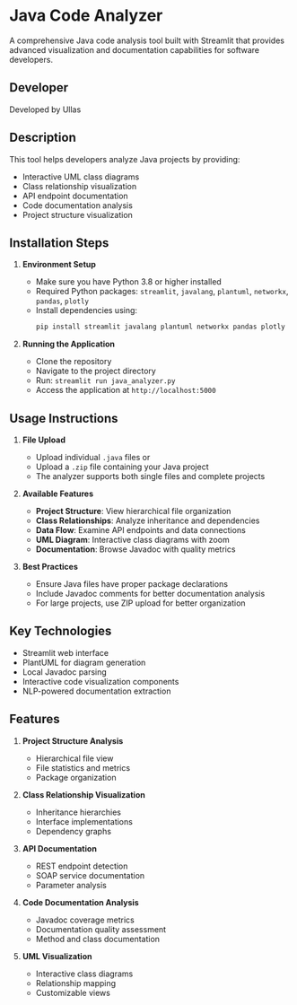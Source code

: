 # Java Code Analyzer

A comprehensive Java code analysis tool built with Streamlit that provides advanced visualization and documentation capabilities for software developers.

## Developer
Developed by Ullas

## Description
This tool helps developers analyze Java projects by providing:
- Interactive UML class diagrams
- Class relationship visualization
- API endpoint documentation
- Code documentation analysis
- Project structure visualization

## Installation Steps
1. **Environment Setup**
   - Make sure you have Python 3.8 or higher installed
   - Required Python packages: `streamlit`, `javalang`, `plantuml`, `networkx`, `pandas`, `plotly`
   - Install dependencies using: 
     ```bash
     pip install streamlit javalang plantuml networkx pandas plotly
     ```

2. **Running the Application**
   - Clone the repository
   - Navigate to the project directory
   - Run: `streamlit run java_analyzer.py`
   - Access the application at `http://localhost:5000`

## Usage Instructions
1. **File Upload**
   - Upload individual `.java` files or
   - Upload a `.zip` file containing your Java project
   - The analyzer supports both single files and complete projects

2. **Available Features**
   - **Project Structure**: View hierarchical file organization
   - **Class Relationships**: Analyze inheritance and dependencies
   - **Data Flow**: Examine API endpoints and data connections
   - **UML Diagram**: Interactive class diagrams with zoom
   - **Documentation**: Browse Javadoc with quality metrics

3. **Best Practices**
   - Ensure Java files have proper package declarations
   - Include Javadoc comments for better documentation analysis
   - For large projects, use ZIP upload for better organization

## Key Technologies
- Streamlit web interface
- PlantUML for diagram generation
- Local Javadoc parsing
- Interactive code visualization components
- NLP-powered documentation extraction

## Features
1. **Project Structure Analysis**
   - Hierarchical file view
   - File statistics and metrics
   - Package organization

2. **Class Relationship Visualization**
   - Inheritance hierarchies
   - Interface implementations
   - Dependency graphs

3. **API Documentation**
   - REST endpoint detection
   - SOAP service documentation
   - Parameter analysis

4. **Code Documentation Analysis**
   - Javadoc coverage metrics
   - Documentation quality assessment
   - Method and class documentation

5. **UML Visualization**
   - Interactive class diagrams
   - Relationship mapping
   - Customizable views
